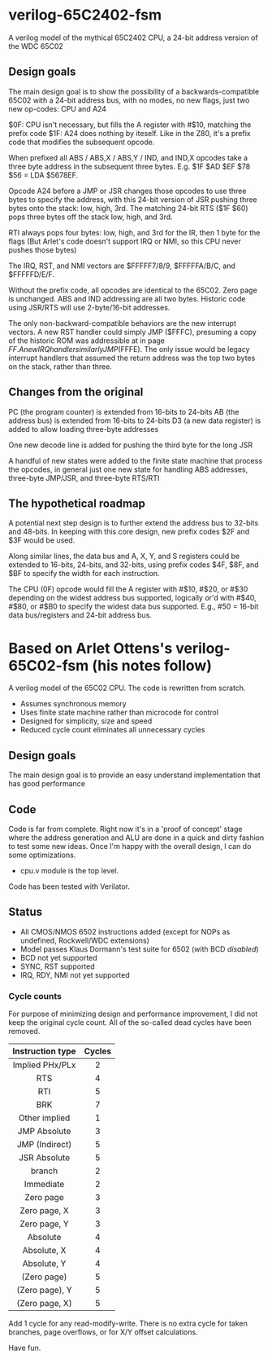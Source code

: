 # verilog-65C2402-fsm
A verilog model of the mythical 65C2402 CPU, a 24-bit address version of the WDC 65C02

## Design goals
The main design goal is to show the possibility of a backwards-compatible 65C02 with a 24-bit
address bus, with no modes, no new flags, just two new op-codes: CPU and A24

$0F: CPU isn't necessary, but fills the A register with #$10, matching the prefix code
$1F: A24 does nothing by iteself.  Like in the Z80, it's a prefix code that modifies the
subsequent opcode.

When prefixed all ABS / ABS,X / ABS,Y / IND, and IND,X opcodes take a three byte address in the
subsequent three bytes.  E.g. $1F $AD $EF $78 $56 = LDA $5678EF.

Opcode A24 before a JMP or JSR changes those opcodes to use three bytes to specify the address,
with this 24-bit version of JSR pushing three bytes onto the stack: low, high, 3rd.  The matching
24-bit RTS ($1F $60) pops three bytes off the stack low, high, and 3rd.

RTI always pops four bytes: low, high, and 3rd for the IR, then 1 byte for the flags
(But Arlet's code doesn't support IRQ or NMI, so this CPU never pushes those bytes)

The IRQ, RST, and NMI vectors are $FFFFF7/8/9, $FFFFFA/B/C, and $FFFFFD/E/F.

Without the prefix code, all opcodes are identical to the 65C02.  Zero page is unchanged.
ABS and IND addressing are all two bytes.  Historic code using JSR/RTS will use 2-byte/16-bit
addresses.

The only non-backward-compatible behaviors are the new interrupt vectors. A new RST handler
could simply JMP ($FFFC), presuming a copy of the historic ROM was addressible at in page $FF.
A new IRQ handler similarly JMP ($FFFE).  The only issue would be legacy interrupt handlers
that assumed the return address was the top two bytes on the stack, rather than three.

## Changes from the original

PC (the program counter) is extended from 16-bits to 24-bits 
AB (the address bus) is extended from 16-bits to 24-bits
D3 (a new data register) is added to allow loading three-byte addresses

One new decode line is added for pushing the third byte for the long JSR

A handful of new states were added to the finite state machine that process the opcodes, in general
just one new state for handling ABS addresses, three-byte JMP/JSR, and three-byte RTS/RTI

## The hypothetical roadmap

A potential next step design is to further extend the address bus to 32-bits and 48-bits. 
In keeping with this core design, new prefix codes $2F and $3F would be used.

Along similar lines, the data bus and A, X, Y, and S registers could be extended to 16-bits,
24-bits, and 32-bits, using prefix codes $4F, $8F, and $BF to specify the width for each
instruction.

The CPU (0F) opcode would fill the A register with #$10, #$20, or #$30 depending on the
widest address bus supported, logically or'd with #$40, #$80, or #$B0 to specify the widest
data bus supported.  E.g., #50 = 16-bit data bus/registers and 24-bit address bus.


# Based on Arlet Ottens's verilog-65C02-fsm (his notes follow)
A verilog model of the 65C02 CPU. The code is rewritten from scratch.

* Assumes synchronous memory
* Uses finite state machine rather than microcode for control
* Designed for simplicity, size and speed
* Reduced cycle count eliminates all unnecessary cycles

## Design goals
The main design goal is to provide an easy understand implementation that has good performance

## Code
Code is far from complete.  Right now it's in a 'proof of concept' stage where the address
generation and ALU are done in a quick and dirty fashion to test some new ideas. Once I'm happy
with the overall design, I can do some optimizations. 

* cpu.v module is the top level. 

Code has been tested with Verilator. 

## Status

* All CMOS/NMOS 6502 instructions added (except for NOPs as undefined, Rockwell/WDC extensions)
* Model passes Klaus Dormann's test suite for 6502 (with BCD *disabled*)
* BCD not yet supported
* SYNC, RST supported
* IRQ, RDY, NMI not yet supported

### Cycle counts
For purpose of minimizing design and performance improvement, I did not keep the original cycle
count. All of the so-called dead cycles have been removed.

| Instruction type | Cycles |
| :--------------: | :----: |
| Implied PHx/PLx  |   2    |
| RTS              |   4    |
| RTI              |   5    |
| BRK              |   7    |
| Other implied    |   1    |
| JMP Absolute     |   3    |
| JMP (Indirect)   |   5    |
| JSR Absolute     |   5    |
| branch           |   2    |
| Immediate        |   2    |
| Zero page        |   3    |
| Zero page, X     |   3    |
| Zero page, Y     |   3    |
| Absolute         |   4    |
| Absolute, X      |   4    |
| Absolute, Y      |   4    |
| (Zero page)      |   5    |
| (Zero page), Y   |   5    |
| (Zero page, X)   |   5    |

Add 1 cycle for any read-modify-write. There is no extra cycle for taken branches, page overflows, or for X/Y offset calculations.

Have fun. 
